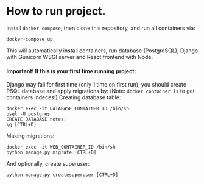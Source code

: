 # How to run project.
Install `docker-compose`, then clone this repository, and run all containers via:
```commandLine
docker-compose up
```
This will automatically install containers, run database (PostgreSQL),  Django with Gunicorn WSGI server and React frontend with Node.
#### Important! If this is your first time running project:
Django may fall for first time (only 1 time on first run), you should create PSQL database and apply migrations by:
(Note: `docker container ls` to get containers indeces!)
Creating database table:
```commandLine
docker exec -it DATABASE_CONTAINER_ID /bin/sh
psql -U postgres
CREATE DATABASE notes;
\q [CTRL+D]
```
Making migrations:
```commandLine
docker exec -it WEB_CONTAINER_ID /bin/sh
python manage.py migrate [CTRL+D]
```
And optionally, create superuser:
```commandLine
python manage.py createsuperuser [CTRL+D]
```
